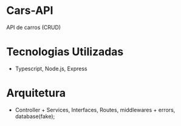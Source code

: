 # Cars-API
API de carros (CRUD)

# Tecnologias Utilizadas
  -  Typescript, Node.js, Express

# Arquitetura
  - Controller + Services, Interfaces, Routes, middlewares + errors, database(fake);
